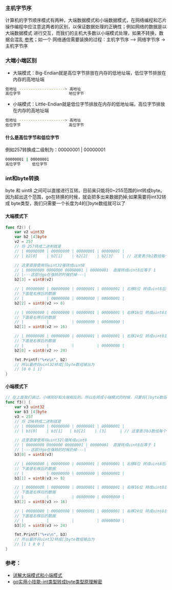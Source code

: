 ### 主机字节序
计算机的字节顺序模式有两种，大端数据模式和小端数据模式，在网络编程和芯片操作编程中应注意这两者的区别，以保证数据处理的正确性；例如网络的数据是以大端数据模式
进行交互，而我们的主机大多数以小端模式处理，如果不转换，数据会混乱 [参考](https://blog.csdn.net/dosthing/article/details/80641173)；如一个
网络通信需要装换的过程：主机字节序 —> 网络字节序 -> 主机字节序  

### 大端小端区别
- 大端模式：Big-Endian就是高位字节排放在内存的低地址端，低位字节排放在内存的高地址端
```bash
低地址 --------------------> 高地址
高位字节                     地位字节
```

- 小端模式：Little-Endian就是低位字节排放在内存的低地址端，高位字节排放在内存的高地址端
```bash
低地址 --------------------> 高地址
低位字节                     高位字节
```

#### 什么是高位字节和低位字节
例如257转换成二级制为：00000001 | 00000001
```bash
00000001 | 00000001 
高位字节     低位字节
``` 

### int和byte转换
byte 和 uint8 之间可以直接进行互转。目前来只能将0~255范围的int转成byte。因为超出这个范围，go在转换的时候，就会把多出来数据扔掉;如果需要将int32转成
byte类型，我们只需要一个长度为4的[]byte数组就可以了  
#### 大端模式下
```go
func f2() {
    var v2 uint32
    var b2 [4]byte
    v2 = 257
    // 将 257转成二进制就是
    // | 00000000 | 00000000 | 00000001 | 00000001 |
    // | b2[0]    | b2[1]    | b2[2]    | b2[3]    | // 这里表示b2数组每个下标里面存放的值

    // 这里直接使用将uint32强转成uint8
    // | 00000000 0000000 00000001 | 00000001  直接转成uint8后等于 1
    // |---这部分go在强转的时候扔掉---|
    b2[3] = uint8(v2)

    // | 00000000 | 00000000 | 00000001 | 00000001 | 右移8位 转成uint8后等于 1
    // 下面是右移后的数据
    // |          | 00000000 | 00000000 | 00000001 |
    b2[2] = uint8(v2 >> 8)

    // | 00000000 | 00000000 | 00000001 | 00000001 | 右移16位 转成uint8后等于 0
    // 下面是右移后的数据
    // |          |          | 00000000 | 00000000 |
    b2[1] = uint8(v2 >> 16)

    // | 00000000 | 00000000 | 00000001 | 00000001 | 右移24位 转成uint8后等于 0
    // 下面是右移后的数据
    // |          |          |          | 00000000 |
    b2[0] = uint8(v2 >> 24)

    fmt.Printf("%+v\n", b2)
    // 所以最终将uint32转成[]byte数组输出为
    // [0 0 1 1]
}
```
#### 小端模式下
```go
// 在上面我们讲过，小端刚好和大端相反的，所以在转成小端模式的时候，只要将[]byte数组的下标首尾对换一下位置就可以了
func f3() {
    var v3 uint32
    var b3 [4]byte
    v3 = 257
    // 将 256转成二进制就是
    // | 00000000 | 00000000 | 00000001 | 00000001 |
    // | b3[0]    | b3[1]   | b3[2]    | [3]      | // 这里表示b3数组每个下标里面存放的值

    // 这里直接使用将uint32l强转成uint8
    // | 00000000 0000000 00000001 | 00000001  直接转成uint8后等于 1
    // |---这部分go在强转的时候扔掉---|
    b3[0] = uint8(v3)

    // | 00000000 | 00000000 | 00000001 | 00000001 | 右移8位 转成uint8后等于 1
    // 下面是右移后的数据
    // |          | 00000000 | 00000000 | 00000001 |
    b3[1] = uint8(v3 >> 8)

    // | 00000000 | 00000000 | 00000001 | 00000001 | 右移16位 转成uint8后等于 0
    // 下面是右移后的数据
    // |          |          | 00000000 | 00000000 |
    b3[2] = uint8(v3 >> 16)

    // | 00000000 | 00000000 | 00000001 | 00000001 | 右移24位 转成uint8后等于 0
    // 下面是右移后的数据
    // |          |          |          | 00000000 |
    b3[3] = uint8(v3 >> 24)

    fmt.Printf("%+v\n", b3)
    // 所以最终将uint32转成[]byte数组输出为
    // [1 1 0 0 ]
}
```

### 参考：
- [详解大端模式和小端模式](https://www.cnblogs.com/little-white/p/3236548.html)
- [go实用小技能-int类型转成byte类型原理解密](https://blog.csdn.net/m0_37191841/article/details/53908892)








